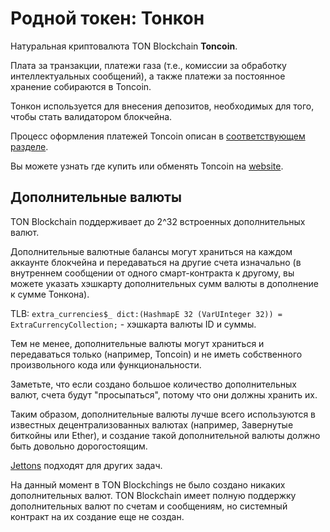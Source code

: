 # Родной токен: Тонкон

Натуральная криптовалюта TON Blockchain **Toncoin**.

Плата за транзакции, платежи газа (т.е., комиссии за обработку интеллектуальных сообщений), а также платежи за постоянное хранение собираются в Toncoin.

Тонкон используется для внесения депозитов, необходимых для того, чтобы стать валидатором блокчейна.

Процесс оформления платежей Toncoin описан в [соответствующем разделе](/v3/guidelines/dapps/asset-processing/payments-processing).

Вы можете узнать где купить или обменять Toncoin на [website](https://ton.org/coin).

## Дополнительные валюты

TON Blockchain поддерживает до 2^32 встроенных дополнительных валют.

Дополнительные валютные балансы могут храниться на каждом аккаунте блокчейна и передаваться на другие счета изначально (в внутреннем сообщении от одного смарт-контракта к другому, вы можете указать хэшкарту дополнительных сумм валюты в дополнение к сумме Тонкона).

TLB: `extra_currencies$_ dict:(HashmapE 32 (VarUInteger 32)) = ExtraCurrencyCollection;` - хэшкарта валюты ID и суммы.

Тем не менее, дополнительные валюты могут храниться и передаваться только (например, Toncoin) и не иметь собственного произвольного кода или функциональности.

Заметьте, что если создано большое количество дополнительных валют, счета будут "просыпаться", потому что они должны хранить их.

Таким образом, дополнительные валюты лучше всего используются в известных децентрализованных валютах (например, Завернутые биткойны или Ether), и создание такой дополнительной валюты должно быть довольно дорогостоящим.

[Jettons](/v3/documentation/dapps/defi/tokens#jettons-fungible-tokens) подходят для других задач.

На данный момент в TON Blockchings не было создано никаких дополнительных валют. TON Blockchain имеет полную поддержку дополнительных валют по счетам и сообщениям, но системный контракт на их создание еще не создан.
